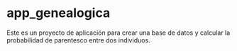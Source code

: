 # app_genealogica
Este es un proyecto de aplicación para crear una base de datos y calcular la probabilidad de parentesco entre dos individuos.
